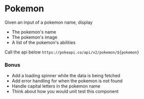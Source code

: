 # Pokemon

Given an input of a pokemon name, display
- The pokemon's name
- The pokemon's image
- A list of the pokemon's abilities

Call the api below
`https://pokeapi.co/api/v2/pokemon/${pokemon}`

### Bonus
- Add a loading spinner while the data is being fetched
- Add error handling for when the pokemon is not found
- Handle capital letters in the pokemon name
- Think about how you would unit test this component
